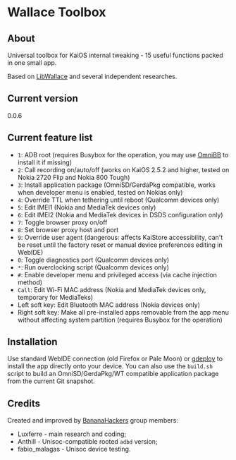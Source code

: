 # Wallace Toolbox

## About

Universal toolbox for KaiOS internal tweaking - 15 useful functions packed in one small app.

Based on [LibWallace](https://gist.github.com/plugnburn/00fa61006513cdb0a12adf61a6e425e1) and several independent researches.

## Current version

0.0.6

## Current feature list

- `1`: ADB root (requires Busybox for the operation, you may use [OmniBB](https://gitlab.com/suborg/omnibb) to install it if missing)
- `2`: Call recording on/auto/off (works on KaiOS 2.5.2 and higher, tested on Nokia 2720 Flip and Nokia 800 Tough)
- `3`: Install application package (OmniSD/GerdaPkg compatible, works when developer menu is enabled, tested on Nokias only)
- `4`: Override TTL when tethering until reboot (Qualcomm devices only)
- `5`: Edit IMEI1 (Nokia and MediaTek devices only)
- `6`: Edit IMEI2 (Nokia and MediaTek devices in DSDS configuration only)
- `7`: Toggle browser proxy on/off
- `8`: Set browser proxy host and port
- `9`: Override user agent (dangerous: affects KaiStore accessibility, can't be reset until the factory reset or manual device preferences editing in WebIDE)
- `0`: Toggle diagnostics port (Qualcomm devices only)
- `*`: Run overclocking script (Qualcomm devices only)
- `#`: Enable developer menu and privileged access (via cache injection method)
- `Call`: Edit Wi-Fi MAC address (Nokia and MediaTek devices only, temporary for MediaTeks)
- Left soft key: Edit Bluetooth MAC address (Nokia devices only)
- Right soft key: Make all pre-installed apps removable from the app menu without affecting system partition (requires Busybox for the operation)

## Installation

Use standard WebIDE connection (old Firefox or Pale Moon) or [gdeploy](https://gitlab.com/suborg/gdeploy) to install the app directly onto your device.
You can also use the `build.sh` script to build an OmniSD/GerdaPkg/WT compatible application package from the current Git snapshot.

## Credits

Created and improved by [BananaHackers](https://bananahackers.net) group members:

- Luxferre - main research and coding;
- Anthill - Unisoc-compatible rooted `adbd` version;
- fabio_malagas - Unisoc device testing.
